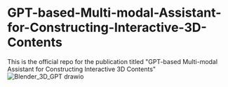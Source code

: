 # GPT-based-Multi-modal-Assistant-for-Constructing-Interactive-3D-Contents
This is the official repo for the publication titled "GPT-based Multi-modal Assistant for Constructing Interactive 3D Contents"
![Blender_3D_GPT drawio](https://github.com/GenerativeAI-Samsung/GPT-based-Multi-modal-Assistant-for-Constructing-Interactive-3D-Contents/assets/96785614/2614f776-ed1c-46aa-86ae-25f3e6047df8)
